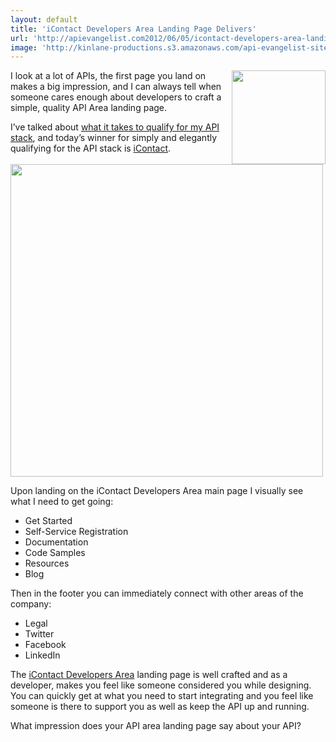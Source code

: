 ```yaml
---
layout: default
title: 'iContact Developers Area Landing Page Delivers'
url: 'http://apievangelist.com2012/06/05/icontact-developers-area-landing-page-delivers/'
image: 'http://kinlane-productions.s3.amazonaws.com/api-evangelist-site/blog/icontact-logo.jpg'
---
```



<p>
     <img src="http://kinlane-productions.s3.amazonaws.com/api-evangelist/iContact/icontact-logo.jpg"  width="150" align="right" />
</p>
<p>
     I look at a lot of APIs, the first page you land on makes a big impression, and I can always tell when someone cares enough about developers to craft a simple, quality API Area landing page.
</p>
<p>
     I’ve talked about <a title="what it takes to qualify for the API stack" href="/2012/03/15/qualifying-for-the-api-stack/">what it takes to qualify for my API stack</a>, and today’s winner for simply and elegantly qualifying for the API stack is <a title="iContact" href="http://developer.icontact.com/">iContact</a>.
</p>
<p>
     <a title="iContact Developers Area" href="http://developer.icontact.com/"><img src="http://kinlane-productions.s3.amazonaws.com/api-evangelist/iContact/iContact-Developer-Portal.png"  width="500" /></a>
</p>
<p>
     Upon landing on the iContact Developers Area main page I visually see what I need to get going:
</p>
<ul >
     <li>Get Started
     </li>
     <li>Self-Service Registration
     </li>
     <li>Documentation
     </li>
     <li>Code Samples
     </li>
     <li>Resources
     </li>
     <li>Blog
     </li>
</ul>
<p>
     Then in the footer you can immediately connect with other areas of the company:
</p>
<ul >
     <li>Legal
     </li>
     <li>Twitter
     </li>
     <li>Facebook
     </li>
     <li>LinkedIn
     </li>
</ul>
<p>
     The <a title="iContact Developers Area" href="http://developer.icontact.com/">iContact Developers Area</a> landing page is well crafted and as a developer, makes you feel like someone considered you while designing. You can quickly get at what you need to start integrating and you feel like someone is there to support you as well as keep the API up and running.
</p>
<p>
     What impression does your API area landing page say about your API?
</p>
